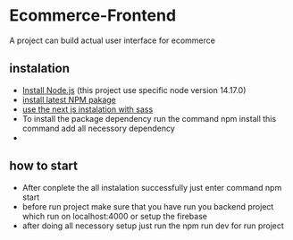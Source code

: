 
# Ecommerce-Frontend

A project can build actual user interface for ecommerce

## instalation
- [Install Node.js](https://nodejs.org/en/) (this project use specific node version 14.17.0)
- [install latest NPM pakage](https://www.npmjs.com/package/install)
- [use the next js instalation with sass](https://nextjs.org/docs/messages/install-sass)
- To install the package dependency run the command npm install this command add all necessory dependency
- 

## how to start
- After conplete the all instalation successfully just enter command npm start
- before run project make sure that you have run you backend project which run on localhost:4000 or setup the firebase 
- after doing all necessory setup just run the npm run dev for run project 

